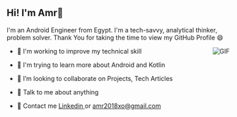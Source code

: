 <h2> Hi! I'm Amr👋 </h2>

I'm an Android Engineer from Egypt. I'm a tech-savvy, analytical thinker, problem solver. Thank You for taking the time to view my GitHub Profile :smile:

<img align="right" alt="GIF" src="https://github-readme-stats.vercel.app/api?username=barissaglam&show_icons=true&theme=dark" style="max-width: 100%;">

- 🔭 I'm working to improve my technical skill

- 🌱 I'm trying to learn more about Android and Kotlin

- 👯 I’m looking to collaborate on Projects, Tech Articles

- 💬 Talk to me about anything

- 📝 Contact me <a href="https://www.linkedin.com/in/amrg101"> Linkedin </a> or amr2018xo@gmail.com
